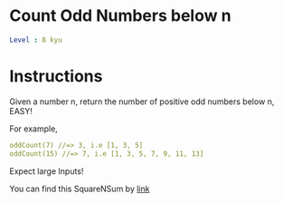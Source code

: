# Count Odd Numbers below n

```yaml
Level : 8 kyu
```



# Instructions
Given a number n, return the number of positive odd numbers below n, EASY!

For example,
```yaml
oddCount(7) //=> 3, i.e [1, 3, 5]
oddCount(15) //=> 7, i.e [1, 3, 5, 7, 9, 11, 13]
```
Expect large Inputs!

You can find this SquareNSum by [link](https://www.codewars.com/kata/59342039eb450e39970000a6/train/scala)